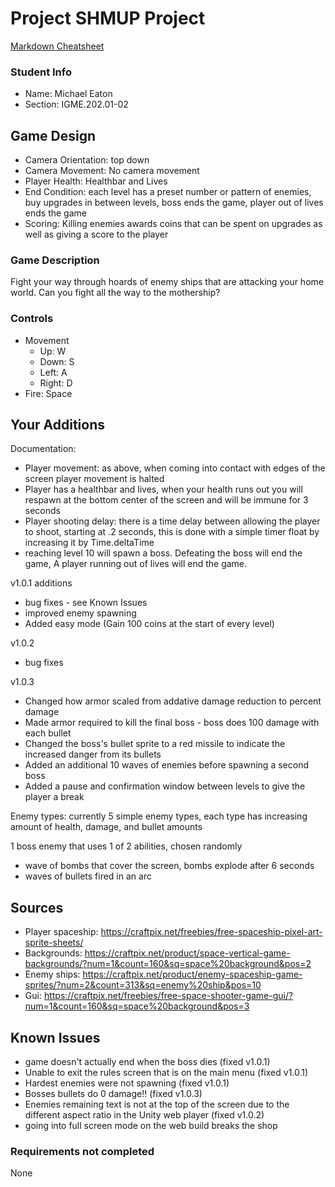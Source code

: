 # Project SHMUP Project

[Markdown Cheatsheet](https://github.com/adam-p/markdown-here/wiki/Markdown-Here-Cheatsheet)

### Student Info

-   Name: Michael Eaton
-   Section: IGME.202.01-02

## Game Design

-   Camera Orientation: top down
-   Camera Movement: No camera movement
-   Player Health: Healthbar and Lives
-   End Condition: each level has a preset number or pattern of enemies, buy upgrades in between levels,
		boss ends the game, player out of lives ends the game
-   Scoring: Killing enemies awards coins that can be spent on upgrades as well as giving a score to the player

### Game Description

Fight your way through hoards of enemy ships that are attacking your home world. Can you fight all the way to the mothership? 

### Controls

-   Movement
    -   Up: W
    -   Down: S 
    -   Left: A
    -   Right: D
-   Fire: Space

## Your Additions

Documentation:
-   Player movement: as above, when coming into contact with edges of the screen player movement is halted
-   Player has a healthbar and lives, when your health runs out you will respawn at the bottom center of the screen and will be immune for 3 seconds
-   Player shooting delay: there is a time delay between allowing the player to shoot, starting at .2 seconds, this is done with a simple timer float by increasing it by Time.deltaTime
-   reaching level 10 will spawn a boss. Defeating the boss will end the game, A player running out of lives will end the game.

v1.0.1 additions
-   bug fixes - see Known Issues
-   improved enemy spawning
-   Added easy mode (Gain 100 coins at the start of every level)

v1.0.2
-   bug fixes

v1.0.3
-   Changed how armor scaled from addative damage reduction to percent damage
-   Made armor required to kill the final boss - boss does 100 damage with each bullet
-   Changed the boss's bullet sprite to a red missile to indicate the increased danger from its bullets
-   Added an additional 10 waves of enemies before spawning a second boss
-   Added a pause and confirmation window between levels to give the player a break

Enemy types:
currently 5 simple enemy types, each type has increasing amount of health, damage, and bullet amounts

1 boss enemy that uses 1 of 2 abilities, chosen randomly
-   wave of bombs that cover the screen, bombs explode after 6 seconds
-   waves of bullets fired in an arc

## Sources

-   Player spaceship: https://craftpix.net/freebies/free-spaceship-pixel-art-sprite-sheets/
-   Backgrounds: https://craftpix.net/product/space-vertical-game-backgrounds/?num=1&count=160&sq=space%20background&pos=2
-   Enemy ships: https://craftpix.net/product/enemy-spaceship-game-sprites/?num=2&count=313&sq=enemy%20ship&pos=10
-   Gui: https://craftpix.net/freebies/free-space-shooter-game-gui/?num=1&count=160&sq=space%20background&pos=3

## Known Issues

-   game doesn't actually end when the boss dies (fixed v1.0.1)
-   Unable to exit the rules screen that is on the main menu (fixed v1.0.1)
-   Hardest enemies were not spawning (fixed v1.0.1)
-   Bosses bullets do 0 damage!! (fixed v1.0.3)
-   Enemies remaining text is not at the top of the screen due to the different aspect ratio in the Unity web player (fixed v1.0.2)
-   going into full screen mode on the web build breaks the shop

### Requirements not completed

None

